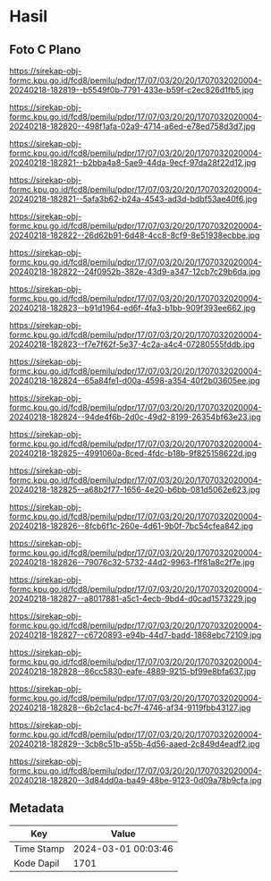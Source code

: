 # Hasil

## Foto C Plano

https://sirekap-obj-formc.kpu.go.id/fcd8/pemilu/pdpr/17/07/03/20/20/1707032020004-20240218-182819--b5549f0b-7791-433e-b59f-c2ec826d1fb5.jpg

https://sirekap-obj-formc.kpu.go.id/fcd8/pemilu/pdpr/17/07/03/20/20/1707032020004-20240218-182820--498f1afa-02a9-4714-a6ed-e78ed758d3d7.jpg

https://sirekap-obj-formc.kpu.go.id/fcd8/pemilu/pdpr/17/07/03/20/20/1707032020004-20240218-182821--b2bba4a8-5ae9-44da-9ecf-97da28f22d12.jpg

https://sirekap-obj-formc.kpu.go.id/fcd8/pemilu/pdpr/17/07/03/20/20/1707032020004-20240218-182821--5afa3b62-b24a-4543-ad3d-bdbf53ae40f6.jpg

https://sirekap-obj-formc.kpu.go.id/fcd8/pemilu/pdpr/17/07/03/20/20/1707032020004-20240218-182822--26d62b91-6d48-4cc8-8cf9-8e51938ecbbe.jpg

https://sirekap-obj-formc.kpu.go.id/fcd8/pemilu/pdpr/17/07/03/20/20/1707032020004-20240218-182822--24f0952b-382e-43d9-a347-12cb7c29b6da.jpg

https://sirekap-obj-formc.kpu.go.id/fcd8/pemilu/pdpr/17/07/03/20/20/1707032020004-20240218-182823--b91d1964-ed6f-4fa3-b1bb-909f393ee662.jpg

https://sirekap-obj-formc.kpu.go.id/fcd8/pemilu/pdpr/17/07/03/20/20/1707032020004-20240218-182823--f7e7f62f-5e37-4c2a-a4c4-07280555fddb.jpg

https://sirekap-obj-formc.kpu.go.id/fcd8/pemilu/pdpr/17/07/03/20/20/1707032020004-20240218-182824--65a84fe1-d00a-4598-a354-40f2b03605ee.jpg

https://sirekap-obj-formc.kpu.go.id/fcd8/pemilu/pdpr/17/07/03/20/20/1707032020004-20240218-182824--94de4f6b-2d0c-49d2-8199-26354bf63e23.jpg

https://sirekap-obj-formc.kpu.go.id/fcd8/pemilu/pdpr/17/07/03/20/20/1707032020004-20240218-182825--4991060a-8ced-4fdc-b18b-9f825158622d.jpg

https://sirekap-obj-formc.kpu.go.id/fcd8/pemilu/pdpr/17/07/03/20/20/1707032020004-20240218-182825--a68b2f77-1656-4e20-b6bb-081d5062e623.jpg

https://sirekap-obj-formc.kpu.go.id/fcd8/pemilu/pdpr/17/07/03/20/20/1707032020004-20240218-182826--8fcb6f1c-260e-4d61-9b0f-7bc54cfea842.jpg

https://sirekap-obj-formc.kpu.go.id/fcd8/pemilu/pdpr/17/07/03/20/20/1707032020004-20240218-182826--79076c32-5732-44d2-9963-f1f81a8c2f7e.jpg

https://sirekap-obj-formc.kpu.go.id/fcd8/pemilu/pdpr/17/07/03/20/20/1707032020004-20240218-182827--a8017881-a5c1-4ecb-9bd4-d0cad1573229.jpg

https://sirekap-obj-formc.kpu.go.id/fcd8/pemilu/pdpr/17/07/03/20/20/1707032020004-20240218-182827--c6720893-e94b-44d7-badd-1868ebc72109.jpg

https://sirekap-obj-formc.kpu.go.id/fcd8/pemilu/pdpr/17/07/03/20/20/1707032020004-20240218-182828--86cc5830-eafe-4889-9215-bf99e8bfa637.jpg

https://sirekap-obj-formc.kpu.go.id/fcd8/pemilu/pdpr/17/07/03/20/20/1707032020004-20240218-182828--6b2c1ac4-bc7f-4746-af34-9119fbb43127.jpg

https://sirekap-obj-formc.kpu.go.id/fcd8/pemilu/pdpr/17/07/03/20/20/1707032020004-20240218-182829--3cb8c51b-a55b-4d56-aaed-2c849d4eadf2.jpg

https://sirekap-obj-formc.kpu.go.id/fcd8/pemilu/pdpr/17/07/03/20/20/1707032020004-20240218-182820--3d84dd0a-ba49-48be-9123-0d09a78b9cfa.jpg


## Metadata

| Key        | Value               |
| ---------- | ------------------- |
| Time Stamp | 2024-03-01 00:03:46 |
| Kode Dapil | 1701                |



